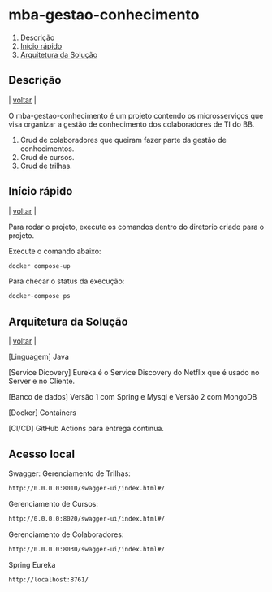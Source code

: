 # mba-gestao-conhecimento

1. [Descrição](#descrição)
2. [Início rápido](#início-rápido)
3. [Arquitetura da Solução](#arquitetura-da-solução)

## Descrição
|  [voltar](#mba-gestao-conhecimento)                      |

O mba-gestao-conhecimento é um projeto contendo os microsserviços que visa organizar a gestão de conhecimento dos colaboradores de TI do BB.

1. Crud de colaboradores que queiram fazer parte da gestão de conhecimentos.
2. Crud de cursos. 
3. Crud de trilhas.

## Início rápido
|  [voltar](#mba-gestao-conhecimento)                      |

Para rodar o projeto, execute os comandos dentro do diretorio criado para o projeto.

Execute o comando abaixo:
``` bash
docker compose-up          
```

Para checar o status da execução:

``` bash
docker-compose ps
```

## Arquitetura da Solução
|  [voltar](#mba-gestao-conhecimento)                      |

[Linguagem] Java 

[Service Dicovery] Eureka é o Service Discovery do Netflix que é usado no Server e no Cliente.

[Banco de dados] Versão 1 com Spring e Mysql e Versão 2 com MongoDB 

[Docker] Containers

[CI/CD] GitHub Actions para entrega contínua.



## Acesso local

Swagger:
Gerenciamento de Trilhas:
``` bash
http://0.0.0.0:8010/swagger-ui/index.html#/
```

Gerenciamento de Cursos:
``` bash
http://0.0.0.0:8020/swagger-ui/index.html#/
```

Gerenciamento de Colaboradores:
``` bash
http://0.0.0.0:8030/swagger-ui/index.html#/
```

Spring Eureka
``` bash
http://localhost:8761/
```

